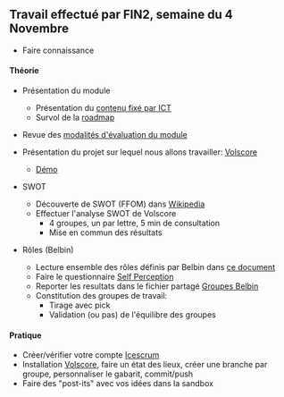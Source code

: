## Travail effectué par FIN2, semaine du 4 Novembre

- Faire connaissance

#### Théorie

- Présentation du module
  - Présentation du [contenu fixé par ICT](https://www.modulbaukasten.ch/module/306/4/fr-FR?title=R%C3%A9aliser-de-petits-projets-dans-son-propre-environnement-professionnel)
  - Survol de la [roadmap](https://roadmap.sh/r/embed?id=6720fbbf31d65c235d7a07df)

- Revue des [modalités d'évaluation du module](../Evaluation/DEP.md)

- Présentation du projet sur lequel nous allons travailler: [Volscore](https://github.com/XCarrel/Volscore)
  - [Démo](http://localhost:8000/)

- SWOT
  - Découverte de SWOT (FFOM) dans [Wikipedia](https://fr.wikipedia.org/wiki/SWOT_(m%C3%A9thode_d%27analyse))
  - Effectuer l'analyse SWOT de Volscore
    - 4 groupes, un par lettre, 5 min de consultation
    - Mise en commun des résultats

- Rôles (Belbin)
  - Lecture ensemble des rôles définis par Belbin dans [ce document](../Matériel/E-306-XCL01-RolesDansUnGroupe.docx)
  - Faire le questionnaire [Self Perception](../Matériel/Self%20perception%20Inventory.xlsx)
  - Reporter les resultats dans le fichier partagé [Groupes Belbin](https://eduvaud.sharepoint.com/:x:/r/sites/ETML_FIN-23-25_Teams/Documents%20partages/I306-XCL/Groupes%20Belbin.xlsx?d=wbada51101b1645d199916fc0233d0339&csf=1&web=1&e=gf87c1)
  - Constitution des groupes de travail:
    - Tirage avec pick
    - Validation (ou pas) de l'équilibre des groupes

#### Pratique

- Créer/vérifier votre compte [Icescrum](https://etml.icescrum.com/)
- Installation [Volscore](https://github.com/ETML-INF/Volscore), faire un état des lieux, créer une branche par groupe, personnaliser le gabarit, commit/push
- Faire des "post-its" avec vos idées dans la sandbox